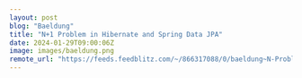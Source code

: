 ```yaml
---
layout: post
blog: "Baeldung"
title: "N+1 Problem in Hibernate and Spring Data JPA"
date: 2024-01-29T09:00:06Z
image: images/baeldung.png
remote_url: "https://feeds.feedblitz.com/~/866317088/0/baeldung~N-Problem-in-Hibernate-and-Spring-Data-JPA"
---
```

